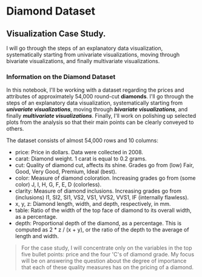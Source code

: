 # Diamond Dataset
## Visualization Case Study. 

I will go through the steps of an explanatory data visualization, systematically starting from univariate visualizations, moving through bivariate visualizations, and finally multivariate visualizations.

### Information on the Diamond Dataset
In this notebook, I'll be working with a dataset regarding the prices and attributes of approximately 54,000 round-cut **diamonds**. I'll go through the steps of an explanatory data visualization, systematically starting from ***univariate visualizations***, moving through ***bivariate visualizations***, and finally ***multivariate visualizations***. Finally, I'll work on polishing up selected plots from the analysis so that their main points can be clearly conveyed to others.

The dataset consists of almost 54,000 rows and 10 columns:

- price: Price in dollars. Data were collected in 2008.
- carat: Diamond weight. 1 carat is equal to 0.2 grams.
- cut: Quality of diamond cut, affects its shine. Grades go from (low) Fair, Good, Very Good, Premium, Ideal (best).
- color: Measure of diamond coloration. Increasing grades go from (some color) J, I, H, G, F, E, D (colorless).
- clarity: Measure of diamond inclusions. Increasing grades go from (inclusions) I1, SI2, SI1, VS2, VS1, VVS2, VVS1, IF (internally flawless).
- x, y, z: Diamond length, width, and depth, respectively, in mm.
- table: Ratio of the width of the top face of diamond to its overall width, as a percentage.
- depth: Proportional depth of the diamond, as a percentage. This is computed as 2 * z / (x + y), or the ratio of the depth to the average of length and width.

> For the case study, I will concentrate only on the variables in the top five bullet points: price and the four 'C's of diamond grade. My focus will be on answering the question about the degree of importance that each of these quality measures has on the pricing of a diamond. 

